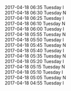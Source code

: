 2017-04-18 06:35 Tuesday  I  
2017-04-18 06:30 Tuesday  N  
2017-04-18 06:25 Tuesday  I  
2017-04-18 06:10 Tuesday  N  
2017-04-18 06:00 Tuesday  I  
2017-04-18 05:55 Tuesday  N  
2017-04-18 05:50 Tuesday  I  
2017-04-18 05:45 Tuesday  N  
2017-04-18 05:40 Tuesday  I  
2017-04-18 05:35 Tuesday  N  
2017-04-18 05:20 Tuesday  I  
2017-04-18 05:15 Tuesday  N  
2017-04-18 05:10 Tuesday  I  
2017-04-18 05:05 Tuesday  N  
2017-04-18 04:55 Tuesday  I  
